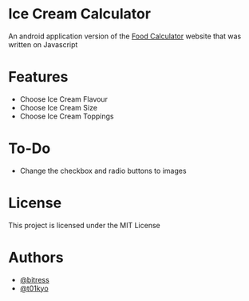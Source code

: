 
# Ice Cream Calculator

An android application version of the [Food Calculator](https://github.com/bitress/advanced-web-development-front-end-1) website that was written on Javascript

# Features
- Choose Ice Cream Flavour
- Choose Ice Cream Size
- Choose Ice Cream Toppings

# To-Do
- Change the checkbox and radio buttons to images 


# License
This project is licensed under the MIT License

# Authors
- [@bitress](https://www.github.com/bitress)
- [@t01kyo](https://github.com/t01kyo)

